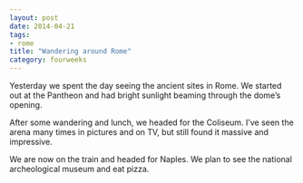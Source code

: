 ```yaml
---
layout: post
date: 2014-04-21
tags:
- rome
title: "Wandering around Rome"
category: fourweeks
---
```

<p>Yesterday we spent the day seeing the ancient sites in Rome. We started out at the Pantheon and had bright sunlight beaming through the dome’s opening.</p>

<p>After some wandering and lunch, we headed for the Coliseum. I’ve seen the arena many times in pictures and on TV, but still found it massive and impressive.</p>

<p>We are now on the train and headed for Naples. We plan to see the national archeological museum and eat pizza.</p>
